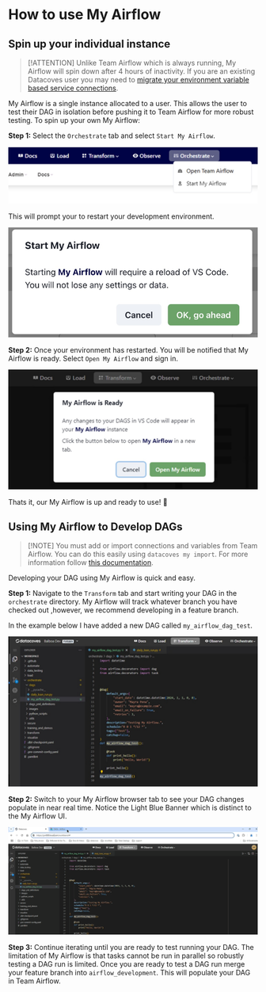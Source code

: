 # How to use My Airflow

## Spin up your individual instance 
>[!ATTENTION] Unlike Team Airflow which is always running, My Airflow will spin down after 4 hours of inactivity. If you are an existing Datacoves user you may need to [migrate your environment variable based service connections](/how-tos/airflow/my_airflow/migrating-service-connections.md). 

My Airflow is a single instance allocated to a user. This allows the user to test their DAG in isolation before pushing it to Team Airflow for more robust testing. To spin up your own My Airflow:

**Step 1:** Select the `Orchestrate` tab and select `Start My Airflow`.

![Start My Airflow](assets/airflow_startmyairflow.jpg)

This will prompt your to restart your development environment. 

![Restart Env](assets/airflow_start.jpg)

**Step 2:** Once your environment has restarted. You will be notified that My Airflow is ready. Select `Open My Airflow` and sign in. 

![Launch My Airflow](assets/airflow_ready.jpg)

Thats it, our My Airflow is up and ready to use! 🎉 


## Using My Airflow to Develop DAGs

>[!NOTE] You must add or import connections and variables from Team Airflow. You can do this easily using `datacoves my import`. For more information follow [this documentation](/how-tos/airflow/my_airflow/my-import.md).


Developing your DAG using My Airflow is quick and easy. 

**Step 1:** Navigate to the `Transform` tab and start writing your DAG in the `orchestrate` directory. My Airflow will track whatever branch you have checked out ,however, we recommend developing in a feature branch. 

In the example below I have added a new DAG called `my_airflow_dag_test`.

![Add new DAG](assets/my_airflow_add_new_dag.jpg)

**Step 2:** Switch to your My Airflow browser tab to see your DAG changes populate in near real time. Notice the Light Blue Banner which is distinct to the My Airflow UI.

![View new DAG](assets/my_airflow_tab.gif)

**Step 3:** Continue iterating until you are ready to test running your DAG. The limitation of My Airflow is that tasks cannot be run in parallel so robustly testing a DAG run is limited. Once you are ready to test a DAG run merge your feature branch into `airflow_development`. This will populate your DAG in Team Airflow. 
